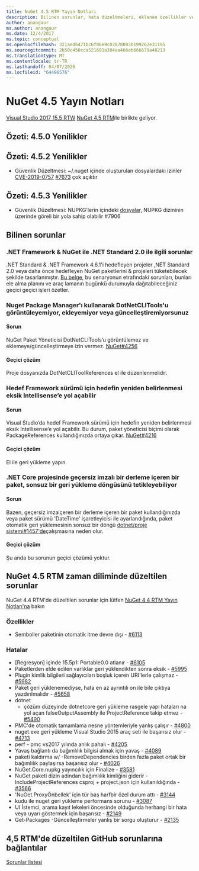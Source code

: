 ```yaml
---
title: NuGet 4.5 RTM Yayın Notları
description: Bilinen sorunlar, hata düzeltmeleri, eklenen özellikler ve DCR'ler dahil olmak üzere NuGet 4.5 RTM için sürüm notları.
author: anangaur
ms.author: anangaur
ms.date: 12/4/2017
ms.topic: conceptual
ms.openlocfilehash: 321aedb471bc6f86e9c03878093b199267e31195
ms.sourcegitcommit: 2b50c450cca521681a384aa466ab666679a40213
ms.translationtype: MT
ms.contentlocale: tr-TR
ms.lasthandoff: 04/07/2020
ms.locfileid: "64496576"
---
```

# <a name="nuget-45-release-notes"></a>NuGet 4.5 Yayın Notları

[Visual Studio 2017 15.5 RTW](https://www.visualstudio.com/news/releasenotes/vs2017-relnotes) [NuGet 4.5 RTM](https://dist.nuget.org/win-x86-commandline/v4.5.0/nuget.exe)ile birlikte geliyor.

## <a name="summary-whats-new-in-450"></a>Özeti: 4.5.0 Yenilikler

## <a name="summary-whats-new-in-452"></a>Özeti: 4.5.2 Yenilikler

* Güvenlik Düzeltmesi: ~/.nuget içinde oluşturulan dosyalardaki izinler [CVE-2019-0757](https://portal.msrc.microsoft.com/en-us/security-guidance/advisory/CVE-2019-0757) [#7673](https://github.com/NuGet/Home/issues/7673) çok açıktır

## <a name="summary-whats-new-in-453"></a>Özeti: 4.5.3 Yenilikler

* Güvenlik Düzeltmesi: NUPKG'lerin içindeki [dosyalar,](https://github.com/NuGet/Home/issues/7906) NUPKG dizininin üzerinde göreli bir yola sahip olabilir #7906

## <a name="known-issues"></a>Bilinen sorunlar

### <a name="issues-with-net-standard-20-with-net-framework--nuget"></a>.NET Framework & NuGet ile .NET Standard 2.0 ile ilgili sorunlar 

.NET Standard & .NET Framework 4.6.1'i hedefleyen projeler ,NET Standard 2.0 veya daha önce hedefleyen NuGet paketlerini & projeleri tüketebilecek şekilde tasarlanmıştır. [Bu belge,](https://github.com/dotnet/standard/issues/481) bu senaryonun etrafındaki sorunları, bunları ele alma planını ve araç lamanın bugünkü durumuyla dağıtabileceğiniz geçici geçici işleri özetler.

### <a name="you-are-unable-to-view-add-or-update-dotnetclitools-using-nuget-package-manager"></a>Nuget Package Manager'ı kullanarak DotNetCLITools'u görüntüleyemiyor, ekleyemiyor veya güncelleştiremiyorsunuz

#### <a name="issue"></a>Sorun

NuGet Paket Yöneticisi DotNetCLITools’u görüntülemez ve eklemeye/güncelleştirmeye izin vermez. [NuGet#4256](https://github.com/NuGet/Home/issues/4256)

#### <a name="workaround"></a>Geçici çözüm

Proje dosyanızda DotNetCLIToolReferences el ile düzenlenmelidir.

### <a name="retargeting-target-framework-version-may-lead-to-incomplete-intellisense"></a>Hedef Framework sürümü için hedefin yeniden belirlenmesi eksik Intellisense’e yol açabilir

#### <a name="issue"></a>Sorun

Visual Studio’da hedef Framework sürümü için hedefin yeniden belirlenmesi eksik Intellisense’e yol açabilir. Bu durum, paket yöneticisi biçimi olarak PackageReferences kullandığınızda ortaya çıkar. [NuGet#4216](https://github.com/NuGet/Home/issues/4216)

#### <a name="workaround"></a>Geçici çözüm

El ile geri yükleme yapın.

### <a name="a-package-in-a-net-core-project-that-contains-an-assembly-with-an-invalid-signature-can-trigger-an-infinite-restore-loop"></a>.NET Core projesinde geçersiz imzalı bir derleme içeren bir paket, sonsuz bir geri yükleme döngüsünü tetikleyebiliyor

#### <a name="issue"></a>Sorun

Bazen, geçersiz imzaiçeren bir derleme içeren bir paket kullandığınızda veya paket sürümü 'DateTime' işaretleyicisi ile ayarlandığında, paket otomatik geri yüklemesinin sonsuz bir döngü [dotnet/proje sistemi#1457'de](https://github.com/dotnet/project-system/issues/1457)çalışmasına neden olur.

#### <a name="workaround"></a>Geçici çözüm

Şu anda bu sorunun geçici çözümü yoktur.

## <a name="issues-fixed-in-nuget-45-rtm-timeframe"></a>NuGet 4.5 RTM zaman diliminde düzeltilen sorunlar

NuGet 4.4 RTM'de düzeltilen sorunlar için lütfen [NuGet 4.4 RTM Yayın Notları'na](../release-notes/nuget-4.4-RTM.md) bakın 

### <a name="features"></a>Özellikler

- Semboller paketinin otomatik itme devre dışı - [#6113](https://github.com/NuGet/Home/issues/6113)

### <a name="bugs"></a>Hatalar

- [Regresyon] içinde 15.5p1: Portable0.0 atlanır - [#6105](https://github.com/NuGet/Home/issues/6105)
- Paketlerden elde edilen varlıklar geri yüklendikten sonra eksik - [#5995](https://github.com/NuGet/Home/issues/5995)
- Plugin kimlik bilgileri sağlayıcıları boşluk içeren URI'lerle çalışmaz - [#5982](https://github.com/NuGet/Home/issues/5982)
- Paket geri yüklenemediyse, hata en az ayrıntılı on ile bile çıktıya yazdırılmalıdır - [#5658](https://github.com/NuGet/Home/issues/5658)
- dotnet
  - çözüm düzeyinde dotnetcore geri yükleme rasgele yapı hataları na yol açan falseOutputAssembly ile ProjectReference takip etmez - [#5490](https://github.com/NuGet/Home/issues/5490)
- PMC'de otomatik tamamlama nesne yöntemleriyle yanlış çalışır - [#4800](https://github.com/NuGet/Home/issues/4800)
- nuget.exe geri yükleme Visual Studio 2015 araç seti ile başarısız olur - [#4713](https://github.com/NuGet/Home/issues/4713)
- perf - pmc vs2017 yılında anlık pahalı - [#4205](https://github.com/NuGet/Home/issues/4205)
- Yavaş bağlantı da bağımlılık bilgisi almak için yavaş - [#4089](https://github.com/NuGet/Home/issues/4089)
- paketi kaldırma w/ -RemoveDependencies birden fazla paket ortak bir bağımlılık paylaşırsa başarısız olur - [#4026](https://github.com/NuGet/Home/issues/4026)
- NuGet.Core.nupkg yayıncılık için Finalize - [#3581](https://github.com/NuGet/Home/issues/3581)
- NuGet paketi dizin adından bağımlılık kimliğini giderir -IncludeProjectReferences csproj + project.json için kullanıldığında - [#3566](https://github.com/NuGet/Home/issues/3566)
- 'NuGet.ProxyÖnbellek' için tür baş harfbir özel durum attı - [#3144](https://github.com/NuGet/Home/issues/3144)
- kudu ile nuget geri yükleme performans sorunu - [#3087](https://github.com/NuGet/Home/issues/3087)
- UI İstemci, arama kayıt lekeleri öncesinde olduğunda herhangi bir hata veya uyarı göstermek için başarısız - [#2149](https://github.com/NuGet/Home/issues/2149)
- Get-Packages -Güncelleştirmeler yanlış bir sorgu oluşturur - [#2135](https://github.com/NuGet/Home/issues/2135)

## <a name="links-to-github-issues-fixed-in-45-rtm"></a>4,5 RTM'de düzeltilen GitHub sorunlarına bağlantılar

[Sorunlar listesi](https://github.com/NuGet/Home/issues?q=is%3Aissue+milestone%3A4.5+is%3Aclosed)
